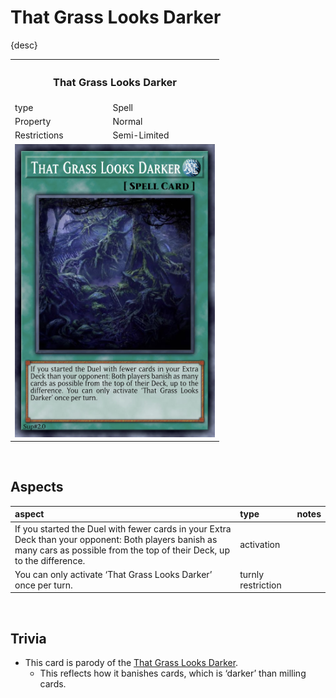 # That Grass Looks Darker

{desc}

<table>
  <tr>
    <th colspan="2"> <h3> That Grass Looks Darker </h3> </th>
  </tr>
  <tr>
    <td> type </td>
    <td> Spell </td>
  </tr>
  <tr>
    <td> Property </td>
    <td> Normal </td>
  </tr>
  <tr>
    <td> Restrictions </td>
    <td> Semi-Limited </td>
  </tr>
  <tr>
    <td colspan="2"> <img src="../../../.assets/cards/spells/That Grass Looks Darker.png" width="320px"> </td>
  </tr>
</table>


<br>


## Aspects

| aspect | type | notes |
| :----- | :--- | :---- |
| If you started the Duel with fewer cards in your Extra Deck than your opponent: Both players banish as many cars as possible from the top of their Deck, up to the difference. | activation | |
| You can only activate ‘That Grass Looks Darker’ once per turn. | turnly restriction | |


<br>


## Trivia

- This card is parody of the [That Grass Looks Darker](https://yugipedia.com/wiki/That_Grass_Looks_Greener).
  - This reflects how it banishes cards, which is ‘darker’ than milling cards.
